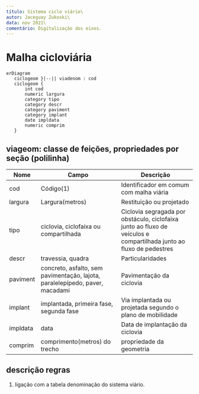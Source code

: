 ```yaml
---
título: Sistema ciclo viário\
autor: Jaceguay Zukoski\
data: nov 2021\
comentário: Digitalização dos eixos.
---
```


# Malha cicloviária

```mermaid
erDiagram
   ciclogeom }|--|| viadenom : cod
   ciclogeom {
       int cod
       numeric largura
       category tipo
       category descr
       category paviment
       category implant
       date impldata
       numeric comprim
   }
```

## viageom: classe de feições, propriedades por seção (polilinha)

Nome     | Campo                                                                        | Descrição
---------|------------------------------------------------------------------------------|--------------------------------------------------------------------------------------------------------------------
cod      | Código(1)                                                                      | Identificador em comum com malha viária
largura  | Largura(metros)                                                              | Restituição ou projetado
tipo     | ciclovia, ciclofaixa ou compartilhada                                        | Ciclovia segragada por obstáculo, ciclofaixa junto ao fluxo de veículos e compartilhada junto ao fluxo de pedestres
descr    | travessia, quadra                                                            | Particularidades
paviment | concreto, asfalto, sem pavimentação, lajota, paralelepípedo, paver, macadami | Pavimentação da ciclovia
implant  | implantada, primeira fase, segunda fase                                      | Via implantada ou projetada segundo o plano de mobilidade
impldata | data                                                                         | Data de implantação da ciclovia
comprim  | comprimento(metros) do trecho                                                | propriedade da geometria

## descrição regras

1. ligação com a tabela denominação do sistema viário.